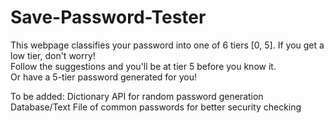 # Save-Password-Tester

This webpage classifies your password into one of 6 tiers [0, 5]. 
      If you get a low tier, don't worry! 
      </br>Follow the suggestions and you'll be at tier 5 before you know it.
      </br>Or have a 5-tier password generated for you!

To be added: Dictionary API for random password generation
             Database/Text File of common passwords for better security checking
